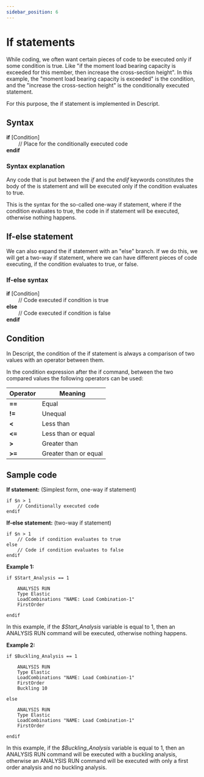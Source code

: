 ```yaml
---
sidebar_position: 6
---
```

# If statements

While coding, we often want certain pieces of code to be executed only if some condition is true. Like "if the moment load bearing capacity is exceeded for this member, then increase the cross-section height". In this example, the "moment load bearing capacity is exceeded" is the condition, and the "increase the cross-section height" is the conditionally executed statement.

For this purpose, the if statement is implemented in Descript.

## Syntax

**if** \[Condition]  
&nbsp; &nbsp; &nbsp; &nbsp; // Place for the conditionally executed code  
**endif**

### Syntax explanation

Any code that is put between the _if_ and the _endif_ keywords constitutes the body of the is statement and will be executed only if the condition evaluates to true.

This is the syntax for the so-called one-way if statement, where if the condition evaluates to true, the code in if statement will be executed, otherwise nothing happens.

## If-else statement

We can also expand the if statement with an "else" branch. If we do this, we will get a two-way if statement, where we can have different pieces of code executing, if the condition evaluates to true, or false.

### If-else syntax

**if** \[Condition]  
&nbsp; &nbsp; &nbsp; &nbsp; // Code executed if condition is true  
**else**  
&nbsp; &nbsp; &nbsp; &nbsp; // Code executed if condition is false  
**endif**

## Condition

In Descript, the condition of the if statement is always a comparison of two values with an operator between them.

In the condition expression after the if command, between the two compared values the following operators can be used:

| Operator    | Meaning               |
| ----------- | --------------------- |
| **==**      | Equal                 |
| **!=**      | Unequal               |
| **&lt;**    | Less than             |
| **&lt;=**   | Less than or equal    |
| **>**       | Greater than          |
| **>=**      | Greater than or equal |

## Sample code

**If statement:** (Simplest form, one-way if statement)

```
if $n > 1
    // Conditionally executed code
endif
```

**If-else statement:** (two-way if statement)

```
if $n > 1
    // Code if condition evaluates to true
else
    // Code if condition evaluates to false
endif
```

**Example 1:** 

```
if $Start_Analysis == 1

    ANALYSIS RUN
    Type Elastic
    LoadCombinations "NAME: Load Combination-1"
    FirstOrder

endif
```
In this example, if the _\$Start_Analysis_ variable is equal to 1, then an ANALYSIS RUN command will be executed, otherwise nothing happens.

**Example 2:**

```
if $Buckling_Analysis == 1

    ANALYSIS RUN
    Type Elastic
    LoadCombinations "NAME: Load Combination-1"
    FirstOrder
    Buckling 10

else

    ANALYSIS RUN
    Type Elastic
    LoadCombinations "NAME: Load Combination-1"
    FirstOrder

endif
```
In this example, if the _\$Buckling_Analysis_ variable is equal to 1, then an ANALYSIS RUN command will be executed with a buckling analysis, otherwise an ANALYSIS RUN command will be executed with only a first order analysis and no buckling analysis.

